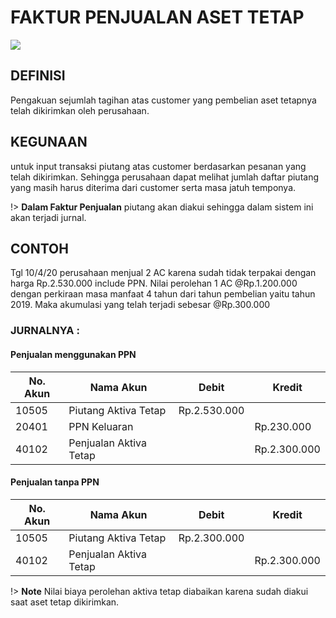 # FAKTUR PENJUALAN ASET TETAP

![](_media/id/aset-tetap/penjualan/faktur-penjualan.jpg)

## DEFINISI
Pengakuan sejumlah tagihan atas customer yang pembelian aset tetapnya telah dikirimkan oleh perusahaan. 

## KEGUNAAN
untuk input transaksi piutang atas customer berdasarkan pesanan yang telah dikirimkan. Sehingga perusahaan dapat melihat jumlah daftar piutang yang masih harus diterima dari customer serta masa jatuh temponya. 

!> **Dalam Faktur Penjualan** piutang akan diakui sehingga dalam sistem ini akan terjadi jurnal. 

## CONTOH
Tgl 10/4/20 perusahaan menjual 2 AC karena sudah tidak terpakai dengan harga Rp.2.530.000 include PPN. Nilai perolehan 1 AC @Rp.1.200.000 dengan perkiraan masa manfaat 4 tahun dari tahun pembelian yaitu tahun 2019. Maka akumulasi yang telah terjadi sebesar @Rp.300.000

### JURNALNYA : 

#### Penjualan menggunakan PPN

| No. Akun | Nama Akun               | Debit        | Kredit       |
| -------- | ----------------------- | ------------ | ------------ |
| 10505    | Piutang Aktiva Tetap    | Rp.2.530.000 |              |
| 20401    | PPN Keluaran            |              | Rp.230.000   |
| 40102    | Penjualan Aktiva Tetap  |              | Rp.2.300.000 |


#### Penjualan tanpa PPN

| No. Akun | Nama Akun              | Debit        | Kredit       |
| -------- | ---------------------- | ------------ | ------------ |
| 10505    | Piutang Aktiva Tetap   | Rp.2.300.000 |              |
| 40102    | Penjualan Aktiva Tetap |              | Rp.2.300.000 |


!> **Note** Nilai biaya perolehan aktiva tetap diabaikan karena sudah diakui saat aset tetap dikirimkan. 